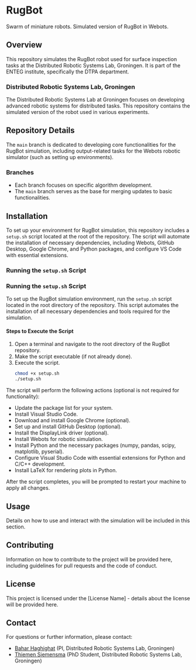 # RugBot

Swarm of miniature robots. Simulated version of RugBot in Webots.

## Overview

This repository simulates the RugBot robot used for surface inspection tasks at the Distributed Robotic Systems Lab, Groningen. It is part of the ENTEG institute, specifically the DTPA department.

### Distributed Robotic Systems Lab, Groningen

The Distributed Robotic Systems Lab at Groningen focuses on developing advanced robotic systems for distributed tasks. This repository contains the simulated version of the robot used in various experiments.

## Repository Details

The `main` branch is dedicated to developing core functionalities for the RugBot simulation, including output-related tasks for the Webots robotic simulator (such as setting up environments).

### Branches

- Each branch focuses on specific algorithm development.
- The `main` branch serves as the base for merging updates to basic functionalities.

## Installation

To set up your environment for RugBot simulation, this repository includes a `setup.sh` script located at the root of the repository. The script will automate the installation of necessary dependencies, including Webots, GitHub Desktop, Google Chrome, and Python packages, and configure VS Code with essential extensions.

### Running the `setup.sh` Script


### Running the `setup.sh` Script

To set up the RugBot simulation environment, run the `setup.sh` script located in the root directory of the repository. This script automates the installation of all necessary dependencies and tools required for the simulation. 

#### Steps to Execute the Script

1. Open a terminal and navigate to the root directory of the RugBot repository.
2. Make the script executable (if not already done).
3. Execute the script.
   ```bash
   chmod +x setup.sh
   ./setup.sh
   ```

The script will perform the following actions (optional is not required for functionality):
- Update the package list for your system.
- Install Visual Studio Code.
- Download and install Google Chrome (optional).
- Set up and install GitHub Desktop (optional).
- Install the DisplayLink driver (optional).
- Install Webots for robotic simulation.
- Install Python and the necessary packages (numpy, pandas, scipy, matplotlib, pyserial).
- Configure Visual Studio Code with essential extensions for Python and C/C++ development.
- Install LaTeX for rendering plots in Python.

After the script completes, you will be prompted to restart your machine to apply all changes.

## Usage

Details on how to use and interact with the simulation will be included in this section.

## Contributing

Information on how to contribute to the project will be provided here, including guidelines for pull requests and the code of conduct.

## License

This project is licensed under the [License Name] - details about the license will be provided here.

## Contact

For questions or further information, please contact:

- [Bahar Haghighat](mailto:bahar.haghighat@yourdomain.com) (PI, Distributed Robotic Systems Lab, Groningen)
- [Thiemen Siemensma](mailto:thiemen.siemensma@yourdomain.com) (PhD Student, Distributed Robotic Systems Lab, Groningen)
